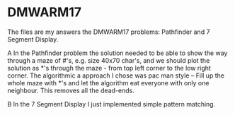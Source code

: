 # DMWARM17
The files are my answers the DMWARM17 problems: Pathfinder and 7 Segment Display. 

A
In the Pathfinder problem the solution needed to be able to show the way through a maze of #'s, e.g. size 40x70 char's, and we should plot the solution as *'s through the maze - from top left corner to the low right corner. 
The algorithmic a approach I chose was pac man style – Fill up the whole maze with *'s and let the algorithm eat everyone with only one neighbour. This removes all the dead-ends.  

B
In the 7 Segment Display I just implemented simple pattern matching. 

